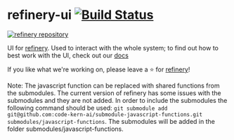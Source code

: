 # refinery-ui [![Build Status](https://drone.dev.onetask.ai/api/badges/code-kern-ai/refinery-ui/status.svg?ref=refs/heads/dev)](https://drone.dev.onetask.ai/code-kern-ai/refinery-ui)
[![refinery repository](https://uploads-ssl.webflow.com/61e47fafb12bd56b40022a49/62c2f30f935f4d37dc864eeb_Kern%20refinery.png)](https://github.com/code-kern-ai/refinery)

UI for [refinery](https://github.com/code-kern-ai/refinery). Used to interact with the whole system; to find out how to best work with the UI, check out our [docs](https://docs.kern.ai)


If you like what we're working on, please leave a ⭐ for [refinery](https://github.com/code-kern-ai/refinery)!

Note:
The javascript function can be replaced with shared functions from the submodules. The current version of refinery has some issues with the submodules and they are not added. In order to include the submodules the following command should be used: 
`git submodule add git@github.com:code-kern-ai/submodule-javascript-functions.git submodules/javascript-functions`. 
The submodules will be added in the folder submodules/javascript-functions.